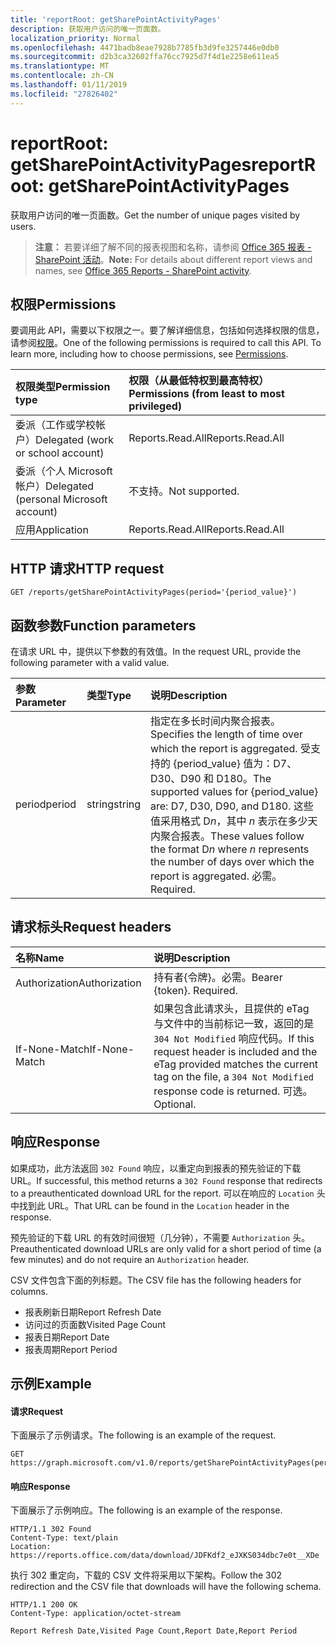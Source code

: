```yaml
---
title: 'reportRoot: getSharePointActivityPages'
description: 获取用户访问的唯一页面数。
localization_priority: Normal
ms.openlocfilehash: 4471badb8eae7928b7785fb3d9fe3257446e0db0
ms.sourcegitcommit: d2b3ca32602ffa76cc7925d7f4d1e2258e611ea5
ms.translationtype: MT
ms.contentlocale: zh-CN
ms.lasthandoff: 01/11/2019
ms.locfileid: "27826402"
---
```

# <a name="reportroot-getsharepointactivitypages"></a><span data-ttu-id="87d88-103">reportRoot: getSharePointActivityPages</span><span class="sxs-lookup"><span data-stu-id="87d88-103">reportRoot: getSharePointActivityPages</span></span>

<span data-ttu-id="87d88-104">获取用户访问的唯一页面数。</span><span class="sxs-lookup"><span data-stu-id="87d88-104">Get the number of unique pages visited by users.</span></span>

> <span data-ttu-id="87d88-105">**注意：** 若要详细了解不同的报表视图和名称，请参阅 [Office 365 报表 - SharePoint 活动](https://support.office.com/client/SharePoint-activity-a91c958f-1279-499d-9959-12f0de08dc8f)。</span><span class="sxs-lookup"><span data-stu-id="87d88-105">**Note:** For details about different report views and names, see [Office 365 Reports - SharePoint activity](https://support.office.com/client/SharePoint-activity-a91c958f-1279-499d-9959-12f0de08dc8f).</span></span>

## <a name="permissions"></a><span data-ttu-id="87d88-106">权限</span><span class="sxs-lookup"><span data-stu-id="87d88-106">Permissions</span></span>

<span data-ttu-id="87d88-p101">要调用此 API，需要以下权限之一。要了解详细信息，包括如何选择权限的信息，请参阅[权限](/graph/permissions-reference)。</span><span class="sxs-lookup"><span data-stu-id="87d88-p101">One of the following permissions is required to call this API. To learn more, including how to choose permissions, see [Permissions](/graph/permissions-reference).</span></span>

| <span data-ttu-id="87d88-109">权限类型</span><span class="sxs-lookup"><span data-stu-id="87d88-109">Permission type</span></span>                        | <span data-ttu-id="87d88-110">权限（从最低特权到最高特权）</span><span class="sxs-lookup"><span data-stu-id="87d88-110">Permissions (from least to most privileged)</span></span> |
| :------------------------------------- | :--------------------------------------- |
| <span data-ttu-id="87d88-111">委派（工作或学校帐户）</span><span class="sxs-lookup"><span data-stu-id="87d88-111">Delegated (work or school account)</span></span>     | <span data-ttu-id="87d88-112">Reports.Read.All</span><span class="sxs-lookup"><span data-stu-id="87d88-112">Reports.Read.All</span></span>                         |
| <span data-ttu-id="87d88-113">委派（个人 Microsoft 帐户）</span><span class="sxs-lookup"><span data-stu-id="87d88-113">Delegated (personal Microsoft account)</span></span> | <span data-ttu-id="87d88-114">不支持。</span><span class="sxs-lookup"><span data-stu-id="87d88-114">Not supported.</span></span>                           |
| <span data-ttu-id="87d88-115">应用</span><span class="sxs-lookup"><span data-stu-id="87d88-115">Application</span></span>                            | <span data-ttu-id="87d88-116">Reports.Read.All</span><span class="sxs-lookup"><span data-stu-id="87d88-116">Reports.Read.All</span></span>                         |

## <a name="http-request"></a><span data-ttu-id="87d88-117">HTTP 请求</span><span class="sxs-lookup"><span data-stu-id="87d88-117">HTTP request</span></span>

<!-- { "blockType": "ignored" } --> 

```http
GET /reports/getSharePointActivityPages(period='{period_value}')
```

## <a name="function-parameters"></a><span data-ttu-id="87d88-118">函数参数</span><span class="sxs-lookup"><span data-stu-id="87d88-118">Function parameters</span></span>

<span data-ttu-id="87d88-119">在请求 URL 中，提供以下参数的有效值。</span><span class="sxs-lookup"><span data-stu-id="87d88-119">In the request URL, provide the following parameter with a valid value.</span></span>

| <span data-ttu-id="87d88-120">参数</span><span class="sxs-lookup"><span data-stu-id="87d88-120">Parameter</span></span> | <span data-ttu-id="87d88-121">类型</span><span class="sxs-lookup"><span data-stu-id="87d88-121">Type</span></span>   | <span data-ttu-id="87d88-122">说明</span><span class="sxs-lookup"><span data-stu-id="87d88-122">Description</span></span>                              |
| :-------- | :----- | :--------------------------------------- |
| <span data-ttu-id="87d88-123">period</span><span class="sxs-lookup"><span data-stu-id="87d88-123">period</span></span>    | <span data-ttu-id="87d88-124">string</span><span class="sxs-lookup"><span data-stu-id="87d88-124">string</span></span> | <span data-ttu-id="87d88-125">指定在多长时间内聚合报表。</span><span class="sxs-lookup"><span data-stu-id="87d88-125">Specifies the length of time over which the report is aggregated.</span></span> <span data-ttu-id="87d88-126">受支持的 {period_value} 值为：D7、D30、D90 和 D180。</span><span class="sxs-lookup"><span data-stu-id="87d88-126">The supported values for {period_value} are: D7, D30, D90, and D180.</span></span> <span data-ttu-id="87d88-127">这些值采用格式 D*n*，其中 *n* 表示在多少天内聚合报表。</span><span class="sxs-lookup"><span data-stu-id="87d88-127">These values follow the format D*n* where *n* represents the number of days over which the report is aggregated.</span></span> <span data-ttu-id="87d88-128">必需。</span><span class="sxs-lookup"><span data-stu-id="87d88-128">Required.</span></span> |

## <a name="request-headers"></a><span data-ttu-id="87d88-129">请求标头</span><span class="sxs-lookup"><span data-stu-id="87d88-129">Request headers</span></span>

| <span data-ttu-id="87d88-130">名称</span><span class="sxs-lookup"><span data-stu-id="87d88-130">Name</span></span>          | <span data-ttu-id="87d88-131">说明</span><span class="sxs-lookup"><span data-stu-id="87d88-131">Description</span></span>                              |
| :------------ | :--------------------------------------- |
| <span data-ttu-id="87d88-132">Authorization</span><span class="sxs-lookup"><span data-stu-id="87d88-132">Authorization</span></span> | <span data-ttu-id="87d88-p103">持有者{令牌}。必需。</span><span class="sxs-lookup"><span data-stu-id="87d88-p103">Bearer {token}. Required.</span></span>                |
| <span data-ttu-id="87d88-135">If-None-Match</span><span class="sxs-lookup"><span data-stu-id="87d88-135">If-None-Match</span></span> | <span data-ttu-id="87d88-136">如果包含此请求头，且提供的 eTag 与文件中的当前标记一致，返回的是 `304 Not Modified` 响应代码。</span><span class="sxs-lookup"><span data-stu-id="87d88-136">If this request header is included and the eTag provided matches the current tag on the file, a `304 Not Modified` response code is returned.</span></span> <span data-ttu-id="87d88-137">可选。</span><span class="sxs-lookup"><span data-stu-id="87d88-137">Optional.</span></span> |

## <a name="response"></a><span data-ttu-id="87d88-138">响应</span><span class="sxs-lookup"><span data-stu-id="87d88-138">Response</span></span>

<span data-ttu-id="87d88-139">如果成功，此方法返回 `302 Found` 响应，以重定向到报表的预先验证的下载 URL。</span><span class="sxs-lookup"><span data-stu-id="87d88-139">If successful, this method returns a `302 Found` response that redirects to a preauthenticated download URL for the report.</span></span> <span data-ttu-id="87d88-140">可以在响应的 `Location` 头中找到此 URL。</span><span class="sxs-lookup"><span data-stu-id="87d88-140">That URL can be found in the `Location` header in the response.</span></span>

<span data-ttu-id="87d88-141">预先验证的下载 URL 的有效时间很短（几分钟），不需要 `Authorization` 头。</span><span class="sxs-lookup"><span data-stu-id="87d88-141">Preauthenticated download URLs are only valid for a short period of time (a few minutes) and do not require an `Authorization` header.</span></span>

<span data-ttu-id="87d88-142">CSV 文件包含下面的列标题。</span><span class="sxs-lookup"><span data-stu-id="87d88-142">The CSV file has the following headers for columns.</span></span>

- <span data-ttu-id="87d88-143">报表刷新日期</span><span class="sxs-lookup"><span data-stu-id="87d88-143">Report Refresh Date</span></span>
- <span data-ttu-id="87d88-144">访问过的页面数</span><span class="sxs-lookup"><span data-stu-id="87d88-144">Visited Page Count</span></span>
- <span data-ttu-id="87d88-145">报表日期</span><span class="sxs-lookup"><span data-stu-id="87d88-145">Report Date</span></span>
- <span data-ttu-id="87d88-146">报表周期</span><span class="sxs-lookup"><span data-stu-id="87d88-146">Report Period</span></span>

## <a name="example"></a><span data-ttu-id="87d88-147">示例</span><span class="sxs-lookup"><span data-stu-id="87d88-147">Example</span></span>

#### <a name="request"></a><span data-ttu-id="87d88-148">请求</span><span class="sxs-lookup"><span data-stu-id="87d88-148">Request</span></span>

<span data-ttu-id="87d88-149">下面展示了示例请求。</span><span class="sxs-lookup"><span data-stu-id="87d88-149">The following is an example of the request.</span></span>

<!--{
  "blockType": "request",
  "isComposable": true,
  "name": "reportroot_getsharepointactivitypages"
}-->

```http
GET https://graph.microsoft.com/v1.0/reports/getSharePointActivityPages(period='D7')
```

#### <a name="response"></a><span data-ttu-id="87d88-150">响应</span><span class="sxs-lookup"><span data-stu-id="87d88-150">Response</span></span>

<span data-ttu-id="87d88-151">下面展示了示例响应。</span><span class="sxs-lookup"><span data-stu-id="87d88-151">The following is an example of the response.</span></span>

<!-- {
  "blockType": "response",
  "truncated": true,
  "@odata.type": "microsoft.graph.report"
} -->

```http
HTTP/1.1 302 Found
Content-Type: text/plain
Location: https://reports.office.com/data/download/JDFKdf2_eJXKS034dbc7e0t__XDe
```

<span data-ttu-id="87d88-152">执行 302 重定向，下载的 CSV 文件将采用以下架构。</span><span class="sxs-lookup"><span data-stu-id="87d88-152">Follow the 302 redirection and the CSV file that downloads will have the following schema.</span></span>

<!-- { "blockType": "ignored" } --> 

```http
HTTP/1.1 200 OK
Content-Type: application/octet-stream

Report Refresh Date,Visited Page Count,Report Date,Report Period
```
